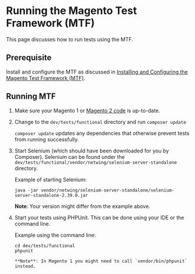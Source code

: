 # Running the Magento Test Framework (MTF)

This page discusses how to run tests using the MTF.

## Prerequisite

Install and configure the MTF as discussed in [Installing and Configuring the Magento Test Framework (MTF)](install-config.md).

## Running MTF

1.	Make sure your Magento 1 or <a href="https://github.com/magento/magento2" target="_blank">Magento 2 code</a> is up-to-date.
	
2.	Change to the `dev/tests/functional` directory and run `composer update` 

	`composer update` updates any dependencies that otherwise prevent tests from running successfully. 

3.	Start Selenium (which should have been downloaded for you by Composer). Selenium can be found under the `dev/tests/functional/vendor/netwing/selenium-server-standalone` directory.

	Example of starting Selenium:

	```
	java -jar vendor/netwing/selenium-server-standalone/selenium-server-standalone-2.39.0.jar
	```
	
	**Note**: Your version might differ from the example above.

3.	Start your tests using PHPUnit. This can be done using your IDE or the command line.

	Example using the command line:

	```
	cd dev/tests/functional
	phpunit
	```
	
        **Note**: In Magento 1 you might need to call `vendor/bin/phpunit` instead.
